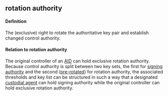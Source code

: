 ## rotation authority

<h4>Definition</h4><p>The (exclusive) right to rotate the authoritative key pair and establish changed control authority.</p><h4>Relation to rotation authority</h4><p>The original controller of an <a href="autonomic-identifier">AID</a> can hold exclusive rotation authority. Because control authority is split between two key sets, the first for <a href="signing-authority">signing authority</a> and the second (<a href="pre-rotation">pre-rotated</a>) for rotation authority, the associated thresholds and key list can be structured in such a way that a designated <a href="custodial-agent">custodial agent</a> can hold signing authority while the original controller can hold exclusive rotation authority.</p>

